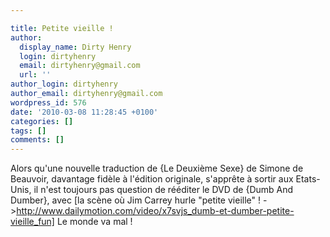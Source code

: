 ```yaml
---

title: Petite vieille !
author:
  display_name: Dirty Henry
  login: dirtyhenry
  email: dirtyhenry@gmail.com
  url: ''
author_login: dirtyhenry
author_email: dirtyhenry@gmail.com
wordpress_id: 576
date: '2010-03-08 11:28:45 +0100'
categories: []
tags: []
comments: []
---
```

Alors qu'une nouvelle traduction de {Le Deuxième Sexe} de Simone de Beauvoir, davantage fidèle à l'édition originale, s'apprête à sortir aux Etats-Unis, il n'est toujours pas question de rééditer le DVD de {Dumb And Dumber}, avec [la scène où Jim Carrey hurle "petite vieille" ! ->http://www.dailymotion.com/video/x7svjs_dumb-et-dumber-petite-vieille_fun] Le monde va mal !
